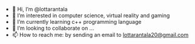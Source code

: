 - 👋 Hi, I’m @lottarantala
- 👀 I’m interested in computer science, virtual reality and gaming
- 🌱 I’m currently learning c++ programming language
- 💞️ I’m looking to collaborate on ...
- 📫 How to reach me: by sending an email to lottarantala20@gmail.com

<!---
lottarantala/lottarantala is a ✨ special ✨ repository because its `README.md` (this file) appears on your GitHub profile.
You can click the Preview link to take a look at your changes.
--->
